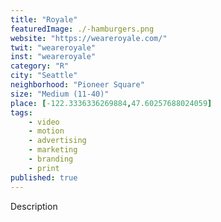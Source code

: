 ```yaml
---
title: "Royale"
featuredImage: ./-hamburgers.png
website: "https://weareroyale.com/"
twit: "weareroyale"
inst: "weareroyale"
category: "R"
city: "Seattle"
neighborhood: "Pioneer Square"
size: "Medium (11-40)"
place: [-122.3336336269884,47.60257688024059]
tags:
    - video
    - motion
    - advertising
    - marketing
    - branding
    - print
published: true
---
```


Description
